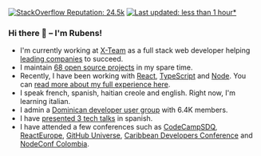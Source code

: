 [![StackOverflow Reputation: 24.5k](https://img.shields.io/badge/StackOverflow-24.5k-F27F33?logo=stackoverflow)](https://stackoverflow.com/users/439427/rubens-mariuzzo) [![Last updated: less than 1 hour*](https://img.shields.io/badge/last%20updated-less%20than%201%20hour*-green)](https://github.com/rmariuzzo/rmariuzzo/actions)

### Hi there 👋 –  I'm Rubens!

- I'm currently working at [X-Team](https://x-team.com/) as a full stack web developer helping [leading companies](https://x-team.com/case-studies/) to succeed.
- I maintain [68 open source projects](https://github.com/rmariuzzo?tab=repositories&q=&type=source) in my spare time.
- Recently, I have been working with [React](https://reactjs.org/), [TypeScript](https://www.typescriptlang.org/) and [Node](https://nodejs.org/). You can [read more about my full experience here](https://github.com/rmariuzzo/rmariuzzo/blob/master/EXPERIENCE.md).
- I speak french, spanish, haitian creole and english. Right now, I'm learning italian.
- I admin a [Dominican developer user group](https://www.facebook.com/groups/devdominicanos) with 6.4K members.
- I have [presented 3 tech talks](https://github.com/rmariuzzo/talks) in spanish.
- I have attended a few conferences such as [CodeCampSDQ](https://codecampsdq.com/), [ReactEurope](https://www.react-europe.org/), [GitHub Universe](https://githubuniverse.com/), [Caribbean Developers Conference](https://cdc.dev/) and [NodeConf Colombia](https://colombia.nodeconf.com/).
